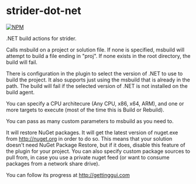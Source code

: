 strider-dot-net
===============

[![NPM][npm-badge-img]][npm-badge-link]

.NET build actions for strider.

Calls msbuild on a project or solution file. If none is specified, msbuild will attempt to build a file ending in "proj". If none exists in the root directory, the build will fail.

There is configuration in the plugin to select the version of .NET to use to build the project. It also supports just using the msbuild that is already in the path. The build will fail if the selected version of .NET is not installed on the build agent.

You can specify a CPU architecure (Any CPU, x86, x64, ARM), and one or more targets to execute (most of the time this is Build or Rebuild).

You can pass as many custom parameters to msbuild as you need to.

It will restore NuGet packages. It will get the latest version of nuget.exe from http://nuget.org in order to do so. This means that your solution doesn't need NuGet Package Restore, but if it does, disable this feature of the plugin for your project. You can also specify custom package sources to pull from, in case you use a private nuget feed (or want to consume packages from a network share drive).

You can follow its progress at http://gettinggui.com

[npm-badge-img]: https://nodei.co/npm/strider-dot-net.svg
[npm-badge-link]: https://nodei.co/npm/strider-dot-net/
